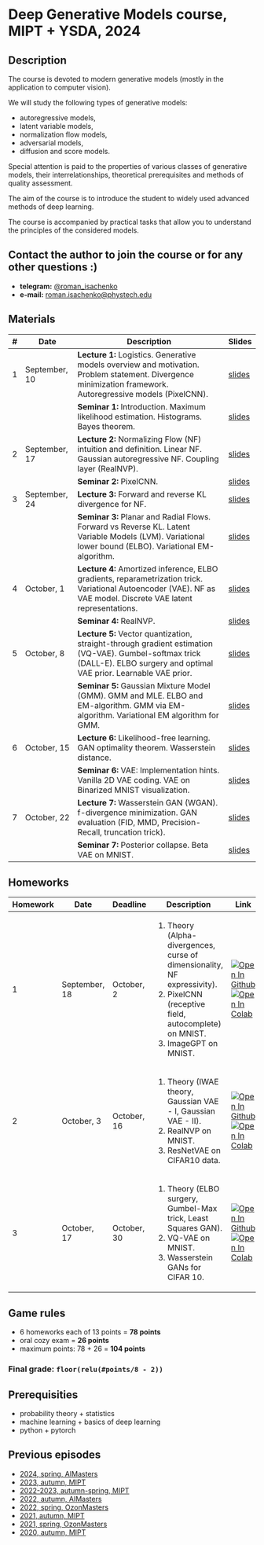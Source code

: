# Deep Generative Models course, MIPT + YSDA, 2024

## Description
The course is devoted to modern generative models (mostly in the application to computer vision).

We will study the following types of generative models:
- autoregressive models,
- latent variable models,
- normalization flow models,
- adversarial models,
- diffusion and score models.

Special attention is paid to the properties of various classes of generative models, their interrelationships, theoretical prerequisites and methods of quality assessment.

The aim of the course is to introduce the student to widely used advanced methods of deep learning.

The course is accompanied by practical tasks that allow you to understand the principles of the considered models.

## Contact the author to join the course or for any other questions :)

- **telegram:** [@roman_isachenko](https://t.me/roman_isachenko)
- **e-mail:** roman.isachenko@phystech.edu

## Materials

| # | Date | Description | Slides |
|---|---|---|---|
| 1 | September, 10 | <b>Lecture 1:</b> Logistics. Generative models overview and motivation. Problem statement. Divergence minimization framework. Autoregressive models (PixelCNN). | [slides](lectures/lecture1/Lecture1.pdf) |
|  |  | <b>Seminar 1:</b> Introduction. Maximum likelihood estimation. Histograms. Bayes theorem. | [slides](seminars/seminar1/seminar1.ipynb) |
| 2 | September, 17 | <b>Lecture 2:</b> Normalizing Flow (NF) intuition and definition. Linear NF. Gaussian autoregressive NF. Coupling layer (RealNVP). | [slides](lectures/lecture2/Lecture2.pdf) |
|  |  | <b>Seminar 2:</b> PixelCNN. | [slides](seminars/seminar2/seminar2.ipynb) |
| 3 | September, 24 | <b>Lecture 3:</b> Forward and reverse KL divergence for NF. | [slides](lectures/lecture3/Lecture3.pdf) |
|  |  | <b>Seminar 3:</b> Planar and Radial Flows. Forward vs Reverse KL. Latent Variable Models (LVM). Variational lower bound (ELBO). Variational EM-algorithm. | [slides](seminars/seminar3/seminar3.ipynb) |
| 4 | October, 1 | <b>Lecture 4:</b> Amortized inference, ELBO gradients, reparametrization trick. Variational Autoencoder (VAE). NF as VAE model. Discrete VAE latent representations. | [slides](lectures/lecture4/Lecture4.pdf) |
|  |  | <b>Seminar 4:</b> RealNVP. | [slides](seminars/seminar4/real_nvp_notes.ipynb) |
| 5 | October, 8 | <b>Lecture 5:</b> Vector quantization, straight-through gradient estimation (VQ-VAE). Gumbel-softmax trick (DALL-E). ELBO surgery and optimal VAE prior. Learnable VAE prior. | [slides](lectures/lecture5/Lecture5.pdf) |
|  |  | <b>Seminar 5:</b> Gaussian Mixture Model (GMM). GMM and MLE. ELBO and EM-algorithm. GMM via EM-algorithm. Variational EM algorithm for GMM. | [slides](seminars/seminar5/seminar5.ipynb) |
| 6 | October, 15 | <b>Lecture 6:</b> Likelihood-free learning. GAN optimality theorem. Wasserstein distance. | [slides](lectures/lecture6/Lecture6.pdf) |
|  |  | <b>Seminar 6:</b>  VAE: Implementation hints. Vanilla 2D VAE coding. VAE on Binarized MNIST visualization. | [slides](seminars/seminar6/seminar6.ipynb) |
| 7 | October, 22 | <b>Lecture 7:</b> Wasserstein GAN (WGAN). f-divergence minimization. GAN evaluation (FID, MMD, Precision-Recall, truncation trick). | [slides](lectures/lecture7/Lecture7.pdf) |
|  |  | <b>Seminar 7:</b> Posterior collapse. Beta VAE on MNIST. | [slides](seminars/seminar7/seminar7.ipynb) |
<!---
| 8 | October, 29 | <b>Lecture 8:</b>  Langevin dynamic. Score matching. Denoising score matching. Noise Conditioned Score Network (NCSN). | [slides](lectures/lecture8/Lecture8.pdf) |
|  |  | <b>Seminar 8:</b> KL vs JS divergences. Vanilla GAN in 1D coding. Mode collapse and vanishing gradients. Non-saturating GAN. | [slides](seminars/seminar8/seminar8.ipynb) |
| 9 | November, 5 | <b>Lecture 9:</b> Gaussian diffusion process: forward + reverse. Gaussian diffusion model as VAE, derivation of ELBO. Reparametrization of gaussian diffusion model. | [slides](lectures/lecture9/Lecture9.pdf) |
|  |  | <b>Seminar 9:</b> WGAN and WGAN-GP on 1D data. | [slides](seminars/seminar9/seminar9.ipynb) |
| 10 | November, 12 | <b>Lecture 10:</b> Denoising diffusion probabilistic model (DDPM): overview. Denoising diffusion as score-based generative model. Model guidance: classifier guidance, classfier-free guidance. Continuous-in-time NF and neural ODE. | [slides](lectures/lecture10/Lecture10.pdf) |
|  |  | <b>Seminar 10:</b> StyleGAN. | [slides](seminars/seminar10/StyleGAN.ipynb) |
| 11 | November, 19 | <b>Lecture 11:</b> Kolmogorov-Fokker-Planck equation for NF log-likelihood. FFJORD and Hutchinson's trace estimator. Adjoint method for continuous-in-time NF. SDE basics. | [slides](lectures/lecture11/Lecture11.pdf) |
|  |  | <b>Seminar 11:</b> Noise Conditioned Score Network (NCSN). Gaussian diffusion model as VAE. | [slides](seminars/seminar11/seminar11.ipynb) |
| 12 | November, 26 | <b>Lecture 12:</b> Kolmogorov-Fokker-Planck equation. Probability flow ODF. Reverse SDE. Variance Preserving and Variance Exploding SDEs. | [slides](lectures/lecture12/Lecture12.pdf) |
|  |  | <b>Seminar 12:</b> Denoising diffusion probabilistic model (DDPM). Denoising Diffusion Implicit Models (DDIM). | [slides](seminars/seminar11/seminar11.ipynb) |
| 13 | December, 3 | <b>Lecture 13:</b>  | [slides](lectures/lecture13/Lecture13.pdf) |
|  |  | <b>Seminar 13:</b> Guidance. CLIP, GLIDE, DALL-E 2, Imagen, Latent Diffusion Model. | [slides](seminars/seminar13/seminar13.ipynb) |
| 13 | December, 10 | <b>Lecture 14:</b>  | [slides](lectures/lecture14/Lecture14.pdf) |
|  |  | <b>Seminar 14:</b>  | [slides](seminars/seminar14/seminar14.ipynb) |
-->

## Homeworks
| Homework | Date | Deadline | Description | Link |
|---------|------|-------------|--------|-------|
| 1 | September, 18 | October, 2 | <ol><li>Theory (Аlpha-divergences, curse of dimensionality, NF expressivity).</li><li>PixelCNN (receptive field, autocomplete) on MNIST.</li><li>ImageGPT on MNIST.</li></ol> | [![Open In Github](https://img.shields.io/static/v1.svg?logo=github&label=Repo&message=Open%20in%20Github&color=lightgrey)](homeworks/hw1.ipynb)<br>[![Open In Colab](https://colab.research.google.com/assets/colab-badge.svg)](https://colab.research.google.com/github/r-isachenko/2024-DGM-MIPT-YSDA-course/blob/main/homeworks/hw1.ipynb) |
| 2 | October, 3 | October, 16 | <ol><li>Theory (IWAE theory, Gaussian VAE - I, Gaussian VAE - II).</li><li>RealNVP on MNIST.</li><li>ResNetVAE on CIFAR10 data.</li></ol> | [![Open In Github](https://img.shields.io/static/v1.svg?logo=github&label=Repo&message=Open%20in%20Github&color=lightgrey)](homeworks/hw2.ipynb)<br>[![Open In Colab](https://colab.research.google.com/assets/colab-badge.svg)](https://colab.research.google.com/github/r-isachenko/2024-DGM-MIPT-YSDA-course/blob/main/homeworks/hw2.ipynb) |
| 3 | October, 17 | October, 30 | <ol><li>Theory (ELBO surgery, Gumbel-Max trick, Least Squares GAN).</li><li>VQ-VAE on MNIST.</li><li>Wasserstein GANs for CIFAR 10.</li></ol> | [![Open In Github](https://img.shields.io/static/v1.svg?logo=github&label=Repo&message=Open%20in%20Github&color=lightgrey)](homeworks/hw3.ipynb)<br>[![Open In Colab](https://colab.research.google.com/assets/colab-badge.svg)](https://colab.research.google.com/github/r-isachenko/2024-DGM-MIPT-YSDA-course/blob/main/homeworks/hw3.ipynb) |
<!---
| 4 | October, 30 | November, 13 | <ol><li>Theory (Least Squares GAN, Conjugate functions, FID for Normal distributions).</li><li>WGAN/WGAN-GP on CIFAR10.</li><li>Inception Score and FID.</li></ol> | [![Open In Github](https://img.shields.io/static/v1.svg?logo=github&label=Repo&message=Open%20in%20Github&color=lightgrey)](homeworks/hw4.ipynb)<br>[![Open In Colab](https://colab.research.google.com/assets/colab-badge.svg)](https://colab.research.google.com/github/r-isachenko/2024-DGM-MIPT-YSDA-course/blob/main/homeworks/hw4.ipynb) |
| 5 | November, 13 | November, 27 | <ol><li>Theory (Gaussian diffusion, Implicit score matching).</li><li>Denoising score matching on 2D data.</li><li>NCSN on MNIST.</li></ol> | [![Open In Github](https://img.shields.io/static/v1.svg?logo=github&label=Repo&message=Open%20in%20Github&color=lightgrey)](homeworks/hw5.ipynb)<br>[![Open In Colab](https://colab.research.google.com/assets/colab-badge.svg)](https://colab.research.google.com/github/r-isachenko/2024-DGM-MIPT-YSDA-course/blob/main/homeworks/hw5.ipynb) |
| 6 | November, 27 | December, 11 | <ol><li>Theory (Classifier guidance, spaced diffusion, KFP theorem).</li><li>DDPM on 2d data.</li><li>DDPM on MNIST.</li></ol> |  [![Open In Github](https://img.shields.io/static/v1.svg?logo=github&label=Repo&message=Open%20in%20Github&color=lightgrey)](homeworks/hw6.ipynb)<br>[![Open In Colab](https://colab.research.google.com/assets/colab-badge.svg)](https://colab.research.google.com/github/r-isachenko/2024-DGM-MIPT-YSDA-course/blob/main/homeworks/hw6.ipynb) |
-->

## Game rules
- 6 homeworks each of 13 points = **78 points**
- oral cozy exam = **26 points**
- maximum points: 78 + 26 = **104 points**
### Final grade: `floor(relu(#points/8 - 2))`

## Prerequisities
- probability theory + statistics
- machine learning + basics of deep learning
- python + pytorch

## Previous episodes
- [2024, spring, AIMasters](https://github.com/r-isachenko/2024-DGM-AIMasters-course)
- [2023, autumn, MIPT](https://github.com/r-isachenko/2023-DGM-MIPT-course)
- [2022-2023, autumn-spring, MIPT](https://github.com/r-isachenko/2022-2023-DGM-MIPT-course)
- [2022, autumn, AIMasters](https://github.com/r-isachenko/2022-2023-DGM-AIMasters-course)
- [2022, spring, OzonMasters](https://github.com/r-isachenko/2022-DGM-Ozon-course)
- [2021, autumn, MIPT](https://github.com/r-isachenko/2021-DGM-MIPT-course)
- [2021, spring, OzonMasters](https://github.com/r-isachenko/2021-DGM-Ozon-course)
- [2020, autumn, MIPT](https://github.com/r-isachenko/2020-DGM-MIPT-course)

